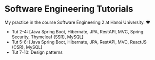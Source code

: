 # Software Engineering Tutorials
My practice in the course Software Engineering 2 at Hanoi University. ❤️ 
* Tut 2-4: [Java Spring Boot, Hibernate, JPA, RestAPI, MVC, Spring Security, Thymeleaf (SSR), MySQL]
* Tut 5-6: [Java Spring Boot, Hibernate, JPA, RestAPI, MVC, ReactJS (CSR), MySQL]
* Tut 7-10: Design patterns